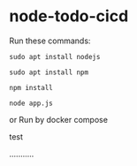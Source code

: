 # node-todo-cicd

Run these commands:


`sudo apt install nodejs`


`sudo apt install npm`


`npm install`

`node app.js`

or Run by docker compose

test

...........
